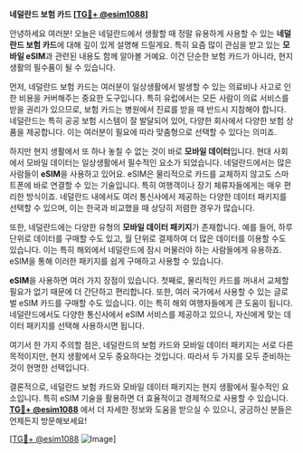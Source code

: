 **네덜란드 보험 카드 [[TG💪+ @esim1088](https://t.me/s/esim1088)]**

안녕하세요 여러분! 오늘은 네덜란드에서 생활할 때 정말 유용하게 사용할 수 있는 **네덜란드 보험 카드**에 대해 깊이 있게 설명해 드릴게요. 특히 요즘 많이 관심을 받고 있는 **모바일 eSIM**과 관련된 내용도 함께 알아볼 거예요. 이건 단순한 보험 카드가 아니라, 현지 생활의 필수품이 될 수 있습니다.

먼저, 네덜란드 보험 카드는 여러분이 일상생활에서 발생할 수 있는 의료비나 사고로 인한 비용을 커버해주는 중요한 도구입니다. 특히 유럽에서는 모든 사람이 의료 서비스를 받을 권리가 있으므로, 보험 카드는 병원에서 진료를 받을 때 반드시 지참해야 합니다. 네덜란드는 특히 공공 보험 시스템이 잘 발달되어 있어, 다양한 회사에서 다양한 보험 상품을 제공합니다. 이는 여러분이 필요에 따라 맞춤형으로 선택할 수 있다는 의미죠.

하지만 현지 생활에서 또 하나 놓칠 수 없는 것이 바로 **모바일 데이터**입니다. 현대 사회에서 모바일 데이터는 일상생활에서 필수적인 요소가 되었습니다. 네덜란드에서는 많은 사람들이 **eSIM**을 사용하고 있어요. eSIM은 물리적으로 카드를 교체하지 않고도 스마트폰에 바로 연결할 수 있는 기술입니다. 특히 여행객이나 장기 체류자들에게는 매우 편리한 방식이죠. 네덜란드 내에서도 여러 통신사에서 제공하는 다양한 데이터 패키지를 선택할 수 있으며, 이는 한국과 비교했을 때 상당히 저렴한 경우가 많습니다.

또한, 네덜란드에는 다양한 유형의 **모바일 데이터 패키지**가 존재합니다. 예를 들어, 하루 단위로 데이터를 구매할 수도 있고, 월 단위로 결제하여 더 많은 데이터를 이용할 수도 있습니다. 이는 특히 해외에서 네덜란드에 잠시 머물러야 하는 사람들에게 유용하죠. eSIM을 통해 이러한 패키지를 쉽게 구매하고 사용할 수 있습니다.

**eSIM**을 사용하면 여러 가지 장점이 있습니다. 첫째로, 물리적인 카드를 꺼내서 교체할 필요가 없기 때문에 더 간단하고 편리합니다. 또한, 여러 국가에서 사용할 수 있는 글로벌 eSIM 카드를 구매할 수도 있습니다. 이는 특히 해외 여행자들에게 큰 도움이 됩니다. 네덜란드에서도 다양한 통신사에서 eSIM 서비스를 제공하고 있으니, 자신에게 맞는 데이터 패키지를 선택해 사용하시면 됩니다.

여기서 한 가지 주의할 점은, 네덜란드의 보험 카드와 모바일 데이터 패키지는 서로 다른 목적이지만, 현지 생활에서 모두 중요하다는 것입니다. 따라서 두 가지를 모두 준비하는 것이 현명한 선택입니다.

결론적으로, 네덜란드 보험 카드와 모바일 데이터 패키지는 현지 생활에서 필수적인 요소입니다. 특히 eSIM 기술을 활용하면 더 효율적이고 경제적으로 사용할 수 있습니다. **[TG💪+ @esim1088](https://t.me/s/esim1088)** 에서 더 자세한 정보와 도움을 받으실 수 있으니, 궁금하신 분들은 언제든지 방문해보세요!

[[TG💪+ @esim1088](https://t.me/s/esim1088) ![Image](https://i.postimg.cc/Y0z9fWf4/image.png)]